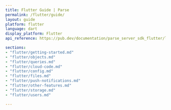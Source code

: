 ```yaml
---
title: Flutter Guide | Parse
permalink: /flutter/guide/
layout: guide
platform: flutter
language: dart
display_platform: Flutter
api_reference: https://pub.dev/documentation/parse_server_sdk_flutter/latest/

sections:
- "flutter/getting-started.md"
- "flutter/objects.md"
- "flutter/queries.md"
- "flutter/cloud-code.md"
- "flutter/config.md"
- "flutter/files.md"
- "flutter/push-notifications.md"
- "flutter/other-features.md"
- "flutter/storage.md"
- "flutter/users.md"

---
```

